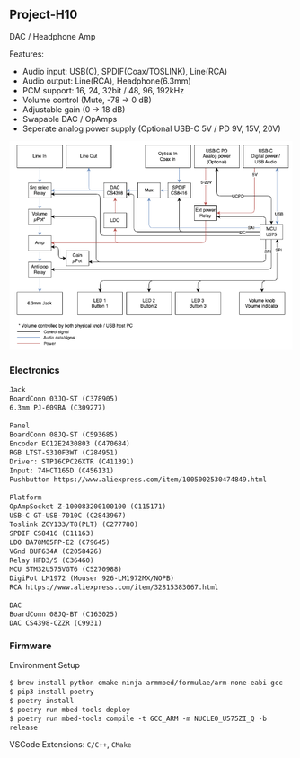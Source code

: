 ## Project-H10

DAC / Headphone Amp

Features:
- Audio input: USB(C), SPDIF(Coax/TOSLINK), Line(RCA)
- Audio output: Line(RCA), Headphone(6.3mm)
- PCM support: 16, 24, 32bit / 48, 96, 192kHz
- Volume control (Mute, -78 -> 0 dB)
- Adjustable gain (0 -> 18 dB)
- Swapable DAC / OpAmps
- Seperate analog power supply (Optional USB-C 5V / PD 9V, 15V, 20V)

![](arch.drawio.png)

### Electronics

```
Jack
BoardConn 03JQ-ST (C378905)
6.3mm PJ-609BA (C309277)

Panel
BoardConn 08JQ-ST (C593685)
Encoder EC12E2430803 (C470684)
RGB LTST-S310F3WT (C284951)
Driver: STP16CPC26XTR (C411391)
Input: 74HCT165D (C456131)
Pushbutton https://www.aliexpress.com/item/1005002530474849.html

Platform
OpAmpSocket Z-100083200100100 (C115171)
USB-C GT-USB-7010C (C2843967)
Toslink ZGY133/T8(PLT) (C277780)
SPDIF CS8416 (C11163)
LDO BA78M05FP-E2 (C79645)
VGnd BUF634A (C2058426)
Relay HFD3/5 (C36460)
MCU STM32U575VGT6 (C5270988)
DigiPot LM1972 (Mouser 926-LM1972MX/NOPB)
RCA https://www.aliexpress.com/item/32815383067.html

DAC
BoardConn 08JQ-BT (C163025)
DAC CS4398-CZZR (C9931)
```

### Firmware

Environment Setup
```
$ brew install python cmake ninja armmbed/formulae/arm-none-eabi-gcc
$ pip3 install poetry
$ poetry install
$ poetry run mbed-tools deploy
$ poetry run mbed-tools compile -t GCC_ARM -m NUCLEO_U575ZI_Q -b release
```

VSCode Extensions: `C/C++`, `CMake`